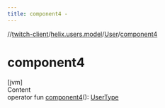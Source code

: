 ```yaml
---
title: component4 -
---
```

//[twitch-client](../../index.md)/[helix.users.model](../index.md)/[User](index.md)/[component4](component4.md)



# component4  
[jvm]  
Content  
operator fun [component4](component4.md)(): [UserType](../-user-type/index.md)  




